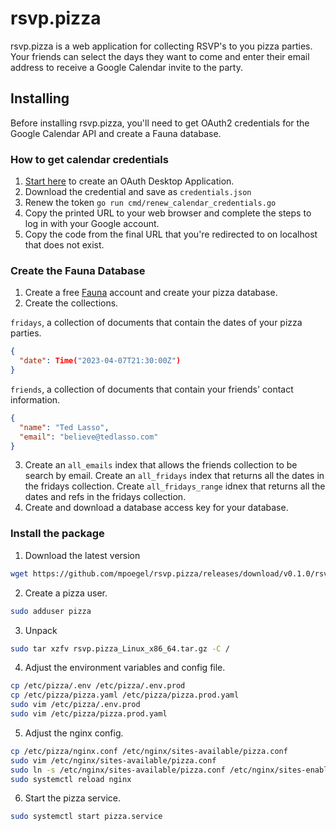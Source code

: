 # rsvp.pizza

rsvp.pizza is a web application for collecting RSVP's to you pizza parties. Your friends can select the days they want to come and enter their email address to receive a Google Calendar invite to the party.

## Installing

Before installing rsvp.pizza, you'll need to get OAuth2 credentials for the Google Calendar API and create a Fauna database.

### How to get calendar credentials
1. [Start here](https://support.google.com/googleapi/answer/6158849?hl=en&ref_topic=7013279) to create an OAuth Desktop Application.
2. Download the credential and save as `credentials.json`
3. Renew the token `go run cmd/renew_calendar_credentials.go`
4. Copy the printed URL to your web browser and complete the steps to log in with your Google account.
5. Copy the code from the final URL that you're redirected to on localhost that does not exist.

### Create the Fauna Database
1. Create a free [Fauna](https://dashboard.fauna.com/) account and create your pizza database.
2. Create the collections.

`fridays`, a collection of documents that contain the dates of your pizza parties.
  ```json
{
    "date": Time("2023-04-07T21:30:00Z")
}
  ```
`friends`, a collection of documents that contain your friends' contact information.
  ```json
{
    "name": "Ted Lasso",
    "email": "believe@tedlasso.com"
}
  ```
3. Create an `all_emails` index that allows the friends collection to be search by email. Create an `all_fridays` index that returns all the dates in the fridays collection. Create `all_fridays_range` idnex that returns all the dates and refs in the fridays collection.
4. Create and download a database access key for your database.

### Install the package
1. Download the latest version
```sh
wget https://github.com/mpoegel/rsvp.pizza/releases/download/v0.1.0/rsvp.pizza_Linux_x86_64.tar.gz
```
2. Create a pizza user.
```sh
sudo adduser pizza
```
3. Unpack
```sh
sudo tar xzfv rsvp.pizza_Linux_x86_64.tar.gz -C /
```
4. Adjust the environment variables and config file.
```sh
cp /etc/pizza/.env /etc/pizza/.env.prod
cp /etc/pizza/pizza.yaml /etc/pizza/pizza.prod.yaml
sudo vim /etc/pizza/.env.prod
sudo vim /etc/pizza/pizza.prod.yaml
```
5. Adjust the nginx config.
```sh
cp /etc/pizza/nginx.conf /etc/nginx/sites-available/pizza.conf
sudo vim /etc/nginx/sites-available/pizza.conf
sudo ln -s /etc/nginx/sites-available/pizza.conf /etc/nginx/sites-enabled/pizza.conf
sudo systemctl reload nginx
```
6. Start the pizza service.
```sh
sudo systemctl start pizza.service
```
